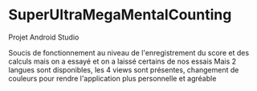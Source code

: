 # SuperUltraMegaMentalCounting
Projet Android Studio

Soucis de fonctionnement au niveau de l'enregistrement du score et des calculs mais on a essayé et on a laissé certains de nos essais
Mais 2 langues sont disponibles, les 4 views sont présentes, changement de couleurs pour rendre l'application plus personnelle et agréable
